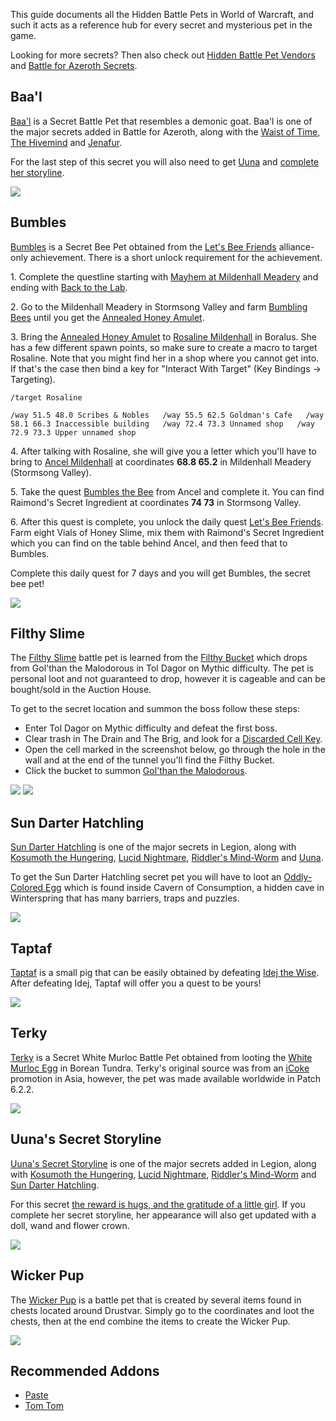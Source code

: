 This guide documents all the Hidden Battle Pets in World of Warcraft, and such it acts as a reference hub for every secret and mysterious pet in the game.

Looking for more secrets? Then also check out [Hidden Battle Pet Vendors](https://warcraft-secrets.com/guides/hidden-battle-pet-vendors) and [Battle for Azeroth Secrets](https://warcraft-secrets.com/guides/battle-for-azeroth-secrets).

## Baa'l

[Baa'l](https://warcraft-secrets.com/guides/baal) is a Secret Battle Pet that resembles a demonic goat. Baa'l is one of the major secrets added in Battle for Azeroth, along with the [Waist of Time](https://warcraft-secrets.com/guides/waist-of-time), [The Hivemind](https://warcraft-secrets.com/guides/the-hivemind) and [Jenafur](https://warcraft-secrets.com/guides/jenafur).

For the last step of this secret you will also need to get [Uuna](https://warcraft-secrets.com/guides/uuna) and [complete her storyline](https://warcraft-secrets.com/guides/uuna).

[![](https://warcraft-secrets.com/wp-content/uploads/Baal.jpg)](https://warcraft-secrets.com/guides/baal)

## Bumbles

[Bumbles](https://www.wowdb.com/npcs/143730-bumbles) is a Secret Bee Pet obtained from the [Let's Bee Friends](https://www.wowdb.com/achievements/13062-lets-bee-friends) alliance-only achievement. There is a short unlock requirement for the achievement.

1\. Complete the questline starting with [Mayhem at Mildenhall Meadery](https://www.wowdb.com/quests/50343-mayhem-at-mildenhall-meadery) and ending with [Back to the Lab](https://www.wowdb.com/quests/50553-back-to-the-lab).

2\. Go to the Mildenhall Meadery in Stormsong Valley and farm [Bumbling Bees](https://www.wowdb.com/npcs/141901-bumbling-bee) until you get the [Annealed Honey Amulet](https://www.wowdb.com/items/163699-annealed-honey-amulet).

3\. Bring the [Annealed Honey Amulet](https://www.wowdb.com/items/163699-annealed-honey-amulet) to [Rosaline Mildenhall](https://www.wowdb.com/npcs/143128-rosaline-mildenhall) in Boralus. She has a few different spawn points, so make sure to create a macro to target Rosaline. Note that you might find her in a shop where you cannot get into. If that's the case then bind a key for "Interact With Target" (Key Bindings -> Targeting).

`/target Rosaline`

`/way 51.5 48.0 Scribes & Nobles   /way 55.5 62.5 Goldman's Cafe   /way 58.1 66.3 Inaccessible building   /way 72.4 73.3 Unnamed shop   /way 72.9 73.3 Upper unnamed shop`

4\. After talking with Rosaline, she will give you a letter which you'll have to bring to [Ancel Mildenhall](https://www.wowdb.com/npcs/131793-ancel-mildenhall) at coordinates **68.8 65.2** in Mildenhall Meadery (Stormsong Valley).

5\. Take the quest [Bumbles the Bee](https://www.wowdb.com/quests/53347-bumbles-the-bee) from Ancel and complete it. You can find Raimond's Secret Ingredient at coordinates **74 73** in Stormsong Valley.

6\. After this quest is complete, you unlock the daily quest [Let's Bee Friends](https://www.wowdb.com/quests/53371-lets-bee-friends). Farm eight Vials of Honey Slime, mix them with Raimond's Secret Ingredient which you can find on the table behind Ancel, and then feed that to Bumbles.

Complete this daily quest for 7 days and you will get Bumbles, the secret bee pet!

[![](https://warcraft-secrets.com/wp-content/uploads/Bumbles.jpg)](https://warcraft-secrets.com/wp-content/uploads/Bumbles.jpg)

## Filthy Slime

The [Filthy Slime](https://www.wowdb.com/npcs/139049-filthy-slime) battle pet is learned from the [Filthy Bucket](https://www.wowdb.com/items/160704-filthy-bucket) which drops from Gol'than the Malodorous in Tol Dagor on Mythic difficulty. The pet is personal loot and not guaranteed to drop, however it is cageable and can be bought/sold in the Auction House.

To get to the secret location and summon the boss follow these steps:

-   Enter Tol Dagor on Mythic difficulty and defeat the first boss.
-   Clear trash in The Drain and The Brig, and look for a [Discarded Cell Key](https://www.wowdb.com/items/158698-discarded-cell-key).
-   Open the cell marked in the screenshot below, go through the hole in the wall and at the end of the tunnel you'll find the Filthy Bucket.
-   Click the bucket to summon [Gol'than the Malodorous](https://www.wowdb.com/npcs/135448-golthan-the-malodorous).

 [![](https://warcraft-secrets.com/wp-content/uploads/Tol-Dagor-Key-Locations-1.jpg)](https://warcraft-secrets.com/wp-content/uploads/Tol-Dagor-Key-Locations-1.jpg) [![](https://warcraft-secrets.com/wp-content/uploads/Tol-Dagor-Key-Locations-2.jpg)](https://warcraft-secrets.com/wp-content/uploads/Tol-Dagor-Key-Locations-2.jpg)

## Sun Darter Hatchling

[Sun Darter Hatchling](https://warcraft-secrets.com/guides/sun-darter-hatchling) is one of the major secrets in Legion, along with [Kosumoth the Hungering](https://warcraft-secrets.com/guides/kosumoth-the-hungering), [Lucid Nightmare](https://warcraft-secrets.com/guides/lucid-nightmare), [Riddler's Mind-Worm](https://warcraft-secrets.com/guides/riddlers-mind-worm) and [Uuna](https://warcraft-secrets.com/guides/uuna).

To get the Sun Darter Hatchling secret pet you will have to loot an [Oddly-Colored Egg](https://www.wowdb.com/objects/272487-oddly-colored-egg) which is found inside Cavern of Consumption, a hidden cave in Winterspring that has many barriers, traps and puzzles.

[![](https://warcraft-secrets.com/wp-content/uploads/Sun-Darter-Hatchling.jpg)](https://warcraft-secrets.com/guides/sun-darter-hatchling)

## Taptaf

[Taptaf](https://www.wowdb.com/npcs/139770-taptaf) is a small pig that can be easily obtained by defeating [Idej the Wise](https://www.wowdb.com/npcs/131735-idej-the-wise). After defeating Idej, Taptaf will offer you a quest to be yours!

[![](https://warcraft-secrets.com/wp-content/uploads/Taptaf.jpg)](https://warcraft-secrets.com/wp-content/uploads/Taptaf.jpg)

## Terky

[Terky](https://warcraft-secrets.com/guides/terky) is a Secret White Murloc Battle Pet obtained from looting the [White Murloc Egg](https://www.wowdb.com/items/22780-white-murloc-egg) in Borean Tundra. Terky's original source was from an [iCoke](https://www.wowdb.com/quests/8026-redeem-icoke-prize-voucher) promotion in Asia, however, the pet was made available worldwide in Patch 6.2.2.

[![](https://warcraft-secrets.com/wp-content/uploads/Terky.jpg)](https://warcraft-secrets.com/guides/terky)

## Uuna's Secret Storyline

[Uuna's Secret Storyline](https://warcraft-secrets.com/guides/uuna) is one of the major secrets added in Legion, along with [Kosumoth the Hungering](https://warcraft-secrets.com/guides/kosumoth-the-hungering), [Lucid Nightmare](https://warcraft-secrets.com/guides/lucid-nightmare), [Riddler's Mind-Worm](https://warcraft-secrets.com/guides/riddlers-mind-worm) and [Sun Darter Hatchling](https://warcraft-secrets.com/guides/sun-darter-hatchling).

For this secret [the reward is hugs, and the gratitude of a little girl](https://twitter.com/Muffinus/status/954196716806225920). If you complete her secret storyline, her appearance will also get updated with a doll, wand and flower crown.

[![](https://warcraft-secrets.com/wp-content/uploads/Uuna.jpg)](https://warcraft-secrets.com/guides/uuna)

## Wicker Pup

The [Wicker Pup](https://www.wowdb.com/npcs/143189-wicker-pup) is a battle pet that is created by several items found in chests located around Drustvar. Simply go to the coordinates and loot the chests, then at the end combine the items to create the Wicker Pup.

[![](https://warcraft-secrets.com/wp-content/uploads/Wicker-Pup.jpg)](https://warcraft-secrets.com/wp-content/uploads/Wicker-Pup.jpg)

## Recommended Addons

-   [Paste](https://www.curseforge.com/wow/addons/paste)
-   [Tom Tom](https://www.curseforge.com/wow/addons/tomtom)